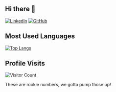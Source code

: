 ## Hi there 👋

[![LinkedIn](https://img.shields.io/badge/-LinkedIn-blue?style=flat&logo=Linkedin&logoColor=white)](https://linkedin.com/in/aditya-kalmekh/)
[![GitHub](https://img.shields.io/badge/-GitHub-black?style=flat&logo=github&logoColor=white)](https://github.com/AdityaKalmekh)

## Most Used Languages
[![Top Langs](https://github-readme-stats.vercel.app/api/top-langs/?username=AdityaKalmekh&layout=compact&theme=dark)](https://github.com/anuraghazra/github-readme-stats)

## Profile Visits
![Visitor Count](https://profile-counter.glitch.me/{AdityaKalmekh}/count.svg)

These are rookie numbers, we gotta pump those up!
